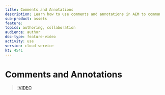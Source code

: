 ```yaml
---
title: Comments and Annotations
description: Learn how to use comments and annotations in AEM to communicate and collaborate on assets.
sub-product: assets
feature: 
topics: authoring, collaboration
audience: author
doc-type: feature-video
activity: use
version: cloud-service
kt: 4541
---
```


# Comments and Annotations

>[!VIDEO](https://video.tv.adobe.com/v/32049/?quality=12&learn=on&hidetitle=true)